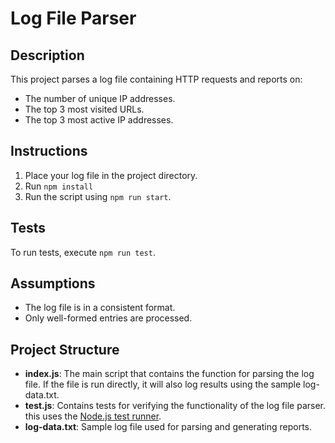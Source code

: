 # Log File Parser

## Description

This project parses a log file containing HTTP requests and reports on:
- The number of unique IP addresses.
- The top 3 most visited URLs.
- The top 3 most active IP addresses.

## Instructions

1. Place your log file in the project directory.
2. Run `npm install`
3. Run the script using `npm run start`.

## Tests

To run tests, execute `npm run test`.

## Assumptions

- The log file is in a consistent format.
- Only well-formed entries are processed.

## Project Structure

- **index.js**: The main script that contains the function for parsing the log file. If the file is run directly, it will also log results using the sample log-data.txt.
- **test.js**: Contains tests for verifying the functionality of the log file parser. this uses the [Node.js test runner](https://nodejs.org/api/test.html).
- **log-data.txt**: Sample log file used for parsing and generating reports.
